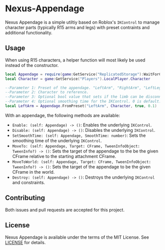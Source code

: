# Nexus-Appendage
Nexus Appendage is a simple utiltiy based on Roblox's `IKControl`
to manage character parts (typically R15 arms and legs) with preset
contraints and additional functionality.

## Usage
When using R15 characters, a helper function will most likely be
used instead of the constructor.

```lua
local Appendage = require(game:GetService("ReplicatedStorage"):WaitForChild("NexusAppendage"):WaitForChild("Appendage"))
local Character = game:GetService("Players").LocalPlayer.Character

--Parameter 1: Preset of the appendage. "LeftArm", "RightArm", "LeftLeg", and "RightLeg" are included presets.
--Parameter 2: Character to reference.
--Parameter 3: Optional bool value that sets if the limb can be disconnected to meet the target. While unnatural, this may be desired in certain cases. Defaults to false (disconnection not allowed).
--Parameter 4: Optional smoothing time for the IKControl. 0 is default.
local LeftArm = Appendage.FromPreset("LeftArm", Character, true, 0.1)
```

With an appendage, the following methods are available:
- `Enable: (self: Appendage) -> ()`: Enables the underlying `IKControl`.
- `Disable: (self: Appendage) -> ()`: Disables the underlying `IKControl`.
- `SetSmoothTime: (self: Appendage, SmoothTime: number)`: Sets the smoothing time of the underlying `IKControl`.
- `MoveTo: (self: Appendage, Target: CFrame, TweenInfoObject: TweenInfo?) -> ()`: Sets the target of the appendage to the be the given CFrame relative to the starting attachment CFrame.
- `MoveToWorld: (self: Appendage, Target: CFrame, TweenInfoObject: TweenInfo?) -> ()`: Sets the target of the appendage to be the given CFrame in the world.
- `Destroy: (self: Appendage) -> ()`: Destroys the underlying `IKControl` and constraints.

## Contributing
Both issues and pull requests are accepted for this project.

## License
Nexus Appendage is available under the terms of the MIT License. See
[LICENSE](LICENSE) for details.